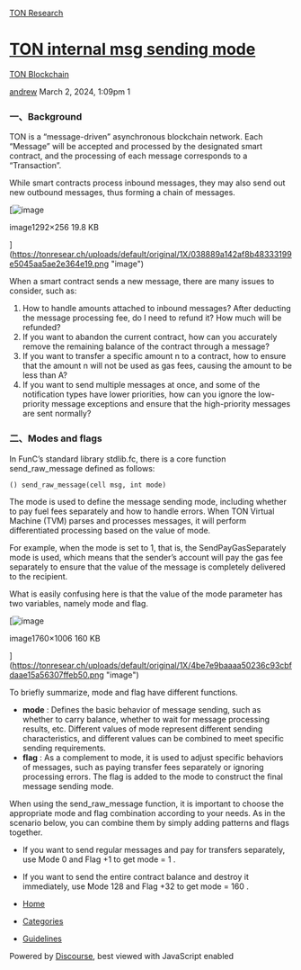 [TON Research](/)

# [TON internal msg sending mode](/t/ton-internal-msg-sending-mode/495)

[TON Blockchain](/c/ton-blockchain/17) 

    

[andrew](https://tonresear.ch/u/andrew)   March 2, 2024, 1:09pm  1

### [](#background-1)一、Background

TON is a “message-driven” asynchronous blockchain network. Each “Message” will be accepted and processed by the designated smart contract, and the processing of each message corresponds to a “Transaction”.

While smart contracts process inbound messages, they may also send out new outbound messages, thus forming a chain of messages.

[![image](https://tonresear.ch/uploads/default/optimized/1X/038889a142af8b48333199e5045aa5ae2e364e19_2_689x136.png)

image1292×256 19.8 KB

](https://tonresear.ch/uploads/default/original/1X/038889a142af8b48333199e5045aa5ae2e364e19.png "image")

When a smart contract sends a new message, there are many issues to consider, such as:

1.  How to handle amounts attached to inbound messages? After deducting the message processing fee, do I need to refund it? How much will be refunded?
2.  If you want to abandon the current contract, how can you accurately remove the remaining balance of the contract through a message?
3.  If you want to transfer a specific amount n to a contract, how to ensure that the amount n will not be used as gas fees, causing the amount to be less than A?
4.  If you want to send multiple messages at once, and some of the notification types have lower priorities, how can you ignore the low-priority message exceptions and ensure that the high-priority messages are sent normally?

### [](#modes-and-flags-2)二、Modes and flags

In FunC’s standard library stdlib.fc, there is a core function send\_raw\_message defined as follows:

`() send_raw_message(cell msg, int mode)`

The mode is used to define the message sending mode, including whether to pay fuel fees separately and how to handle errors. When TON Virtual Machine (TVM) parses and processes messages, it will perform differentiated processing based on the value of mode.

For example, when the mode is set to 1, that is, the SendPayGasSeparately mode is used, which means that the sender’s account will pay the gas fee separately to ensure that the value of the message is completely delivered to the recipient.

What is easily confusing here is that the value of the mode parameter has two variables, namely mode and flag.

[![image](https://tonresear.ch/uploads/default/optimized/1X/4be7e9baaaa50236c93cbfdaae15a56307ffeb50_2_690x394.png)

image1760×1006 160 KB

](https://tonresear.ch/uploads/default/original/1X/4be7e9baaaa50236c93cbfdaae15a56307ffeb50.png "image")

To briefly summarize, mode and flag have different functions.

*   **mode** : Defines the basic behavior of message sending, such as whether to carry balance, whether to wait for message processing results, etc. Different values of mode represent different sending characteristics, and different values can be combined to meet specific sending requirements.
*   **flag** : As a complement to mode, it is used to adjust specific behaviors of messages, such as paying transfer fees separately or ignoring processing errors. The flag is added to the mode to construct the final message sending mode.

When using the send\_raw\_message function, it is important to choose the appropriate mode and flag combination according to your needs. As in the scenario below, you can combine them by simply adding patterns and flags together.

*   If you want to send regular messages and pay for transfers separately, use Mode 0 and Flag +1 to get mode = 1 .
*   If you want to send the entire contract balance and destroy it immediately, use Mode 128 and Flag +32 to get mode = 160 .

 

*   [Home](/)
*   [Categories](/categories)
*   [Guidelines](/guidelines)

Powered by [Discourse](https://www.discourse.org), best viewed with JavaScript enabled